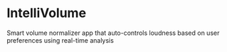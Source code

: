 # IntelliVolume
Smart volume normalizer app that auto-controls loudness based on user preferences using real-time analysis
